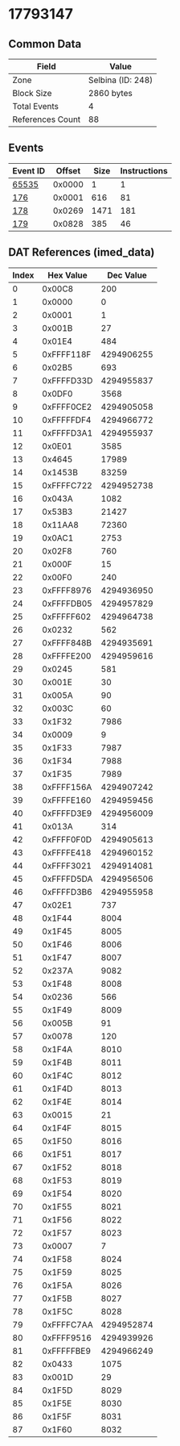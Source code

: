 # 17793147

## Common Data

| Field            | Value             |
|------------------|-------------------|
| Zone             | Selbina (ID: 248) |
| Block Size       | 2860 bytes        |
| Total Events     | 4                 |
| References Count | 88                |

## Events

| Event ID            | Offset   |   Size |   Instructions |
|---------------------|----------|--------|----------------|
| [65535](./65535.md) | 0x0000   |      1 |              1 |
| [176](./176.md)     | 0x0001   |    616 |             81 |
| [178](./178.md)     | 0x0269   |   1471 |            181 |
| [179](./179.md)     | 0x0828   |    385 |             46 |

## DAT References (imed_data)

|   Index | Hex Value   |   Dec Value |
|---------|-------------|-------------|
|       0 | 0x00C8      |         200 |
|       1 | 0x0000      |           0 |
|       2 | 0x0001      |           1 |
|       3 | 0x001B      |          27 |
|       4 | 0x01E4      |         484 |
|       5 | 0xFFFF118F  |  4294906255 |
|       6 | 0x02B5      |         693 |
|       7 | 0xFFFFD33D  |  4294955837 |
|       8 | 0x0DF0      |        3568 |
|       9 | 0xFFFF0CE2  |  4294905058 |
|      10 | 0xFFFFFDF4  |  4294966772 |
|      11 | 0xFFFFD3A1  |  4294955937 |
|      12 | 0x0E01      |        3585 |
|      13 | 0x4645      |       17989 |
|      14 | 0x1453B     |       83259 |
|      15 | 0xFFFFC722  |  4294952738 |
|      16 | 0x043A      |        1082 |
|      17 | 0x53B3      |       21427 |
|      18 | 0x11AA8     |       72360 |
|      19 | 0x0AC1      |        2753 |
|      20 | 0x02F8      |         760 |
|      21 | 0x000F      |          15 |
|      22 | 0x00F0      |         240 |
|      23 | 0xFFFF8976  |  4294936950 |
|      24 | 0xFFFFDB05  |  4294957829 |
|      25 | 0xFFFFF602  |  4294964738 |
|      26 | 0x0232      |         562 |
|      27 | 0xFFFF848B  |  4294935691 |
|      28 | 0xFFFFE200  |  4294959616 |
|      29 | 0x0245      |         581 |
|      30 | 0x001E      |          30 |
|      31 | 0x005A      |          90 |
|      32 | 0x003C      |          60 |
|      33 | 0x1F32      |        7986 |
|      34 | 0x0009      |           9 |
|      35 | 0x1F33      |        7987 |
|      36 | 0x1F34      |        7988 |
|      37 | 0x1F35      |        7989 |
|      38 | 0xFFFF156A  |  4294907242 |
|      39 | 0xFFFFE160  |  4294959456 |
|      40 | 0xFFFFD3E9  |  4294956009 |
|      41 | 0x013A      |         314 |
|      42 | 0xFFFF0F0D  |  4294905613 |
|      43 | 0xFFFFE418  |  4294960152 |
|      44 | 0xFFFF3021  |  4294914081 |
|      45 | 0xFFFFD5DA  |  4294956506 |
|      46 | 0xFFFFD3B6  |  4294955958 |
|      47 | 0x02E1      |         737 |
|      48 | 0x1F44      |        8004 |
|      49 | 0x1F45      |        8005 |
|      50 | 0x1F46      |        8006 |
|      51 | 0x1F47      |        8007 |
|      52 | 0x237A      |        9082 |
|      53 | 0x1F48      |        8008 |
|      54 | 0x0236      |         566 |
|      55 | 0x1F49      |        8009 |
|      56 | 0x005B      |          91 |
|      57 | 0x0078      |         120 |
|      58 | 0x1F4A      |        8010 |
|      59 | 0x1F4B      |        8011 |
|      60 | 0x1F4C      |        8012 |
|      61 | 0x1F4D      |        8013 |
|      62 | 0x1F4E      |        8014 |
|      63 | 0x0015      |          21 |
|      64 | 0x1F4F      |        8015 |
|      65 | 0x1F50      |        8016 |
|      66 | 0x1F51      |        8017 |
|      67 | 0x1F52      |        8018 |
|      68 | 0x1F53      |        8019 |
|      69 | 0x1F54      |        8020 |
|      70 | 0x1F55      |        8021 |
|      71 | 0x1F56      |        8022 |
|      72 | 0x1F57      |        8023 |
|      73 | 0x0007      |           7 |
|      74 | 0x1F58      |        8024 |
|      75 | 0x1F59      |        8025 |
|      76 | 0x1F5A      |        8026 |
|      77 | 0x1F5B      |        8027 |
|      78 | 0x1F5C      |        8028 |
|      79 | 0xFFFFC7AA  |  4294952874 |
|      80 | 0xFFFF9516  |  4294939926 |
|      81 | 0xFFFFFBE9  |  4294966249 |
|      82 | 0x0433      |        1075 |
|      83 | 0x001D      |          29 |
|      84 | 0x1F5D      |        8029 |
|      85 | 0x1F5E      |        8030 |
|      86 | 0x1F5F      |        8031 |
|      87 | 0x1F60      |        8032 |
